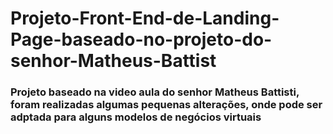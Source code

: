# Projeto-Front-End-de-Landing-Page-baseado-no-projeto-do-senhor-Matheus-Battist

### Projeto baseado na video aula do senhor Matheus Battisti, foram realizadas algumas pequenas alterações, onde pode ser adptada para alguns modelos de negócios virtuais
